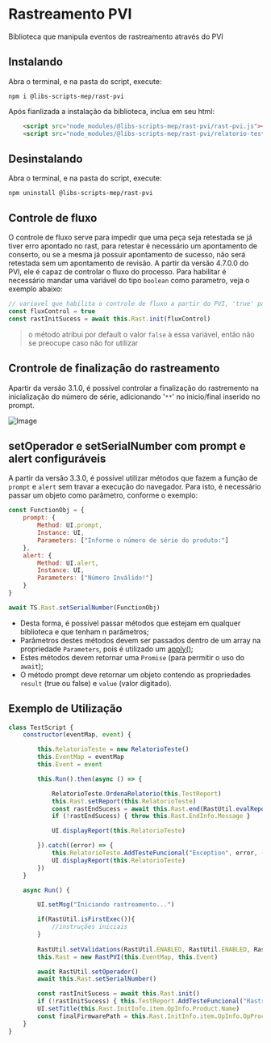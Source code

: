# Rastreamento PVI

Biblioteca que manipula eventos de rastreamento através do PVI

## Instalando

Abra o terminal, e na pasta do script, execute:

```
npm i @libs-scripts-mep/rast-pvi
```

Após fianlizada a instalação da biblioteca, inclua em seu html:

```html
	<script src="node_modules/@libs-scripts-mep/rast-pvi/rast-pvi.js"></script>
	<script src="node_modules/@libs-scripts-mep/rast-pvi/relatorio-teste.js"></script>
```

## Desinstalando

Abra o terminal, e na pasta do script, execute:

```
npm uninstall @libs-scripts-mep/rast-pvi
```

## Controle de fluxo

O controle de fluxo serve para impedir que uma peça seja retestada se já tiver erro apontado no rast, para retestar é necessário um apontamento de conserto, ou se a mesma já possuir apontamento de sucesso, não será retestada sem um apontamento de revisão.
A partir da versão 4.7.0.0 do PVI, ele é capaz de controlar o fluxo do processo. Para habilitar é necessário mandar uma variável do tipo `boolean` como parametro, veja o exemplo abaixo:

``` javascript
// variavel que habilita o controle de fluxo a partir do PVI, 'true' para habilitado
const fluxControl = true
const rastInitSucess = await this.Rast.init(fluxControl)
```

> o método atribui por default o valor `false` à essa variável, então não se preocupe caso não for utilizar


## Crontrole de finalização do rastreamento

Apartir da versão 3.1.0, é possível controlar a finalização do rastremento na inicialização do número de série, adicionando '```**```' no inicio/final inserido no prompt. 

![Image](https://i.imgur.com/ix7xAfM.png)

## setOperador e setSerialNumber com prompt e alert configuráveis

A partir da versão 3.3.0, é possível utilizar métodos que fazem a função de `prompt` e `alert` sem travar a execução do navegador. Para isto, é necessário passar um objeto como parâmetro, conforme o exemplo:

``` js
const FunctionObj = {
    prompt: {
        Method: UI.prompt,
        Instance: UI,
        Parameters: ["Informe o número de série do produto:"]
    },
    alert: {
        Method: UI.alert,
        Instance: UI,
        Parameters: ["Número Inválido!"]
    }
}

await TS.Rast.setSerialNumber(FunctionObj)
```
- Desta forma, é possível passar métodos que estejam em qualquer biblioteca e que tenham n parâmetros;
- Parâmetros destes métodos devem ser passados dentro de um array na propriedade `Parameters`, pois é utilizado um [apply()](https://developer.mozilla.org/pt-BR/docs/Web/JavaScript/Reference/Global_Objects/Function/apply);
- Estes métodos devem retornar uma `Promise` (para permitir o uso do `await`);
- O método prompt deve retornar um objeto contendo as propriedades `result` (true ou false) e `value` (valor digitado).

## Exemplo de Utilização

``` js
class TestScript {
    constructor(eventMap, event) {

        this.RelatorioTeste = new RelatorioTeste()
        this.EventMap = eventMap
        this.Event = event

        this.Run().then(async () => {

            RelatorioTeste.OrdenaRelatorio(this.TestReport)
            this.Rast.setReport(this.RelatorioTeste)
            const rastEndSucess = await this.Rast.end(RastUtil.evalReport(this.RelatorioTeste))
            if (!rastEndSucess) { throw this.Rast.EndInfo.Message }

            UI.displayReport(this.RelatorioTeste)

        }).catch((error) => {
            this.RelatorioTeste.AddTesteFuncional("Exception", error, -1, false)
            UI.displayReport(this.RelatorioTeste)
        })
    }

    async Run() {

        UI.setMsg("Iniciando rastreamento...")

        if(RastUtil.isFirstExec()){
            //instruções iniciais
        }
        
        RastUtil.setValidations(RastUtil.ENABLED, RastUtil.ENABLED, RastUtil.ENABLED, RastUtil.DISABLED)
        this.Rast = new RastPVI(this.EventMap, this.Event)

        await RastUtil.setOperador()
        await this.Rast.setSerialNumber()

        const rastInitSucess = await this.Rast.init()
        if (!rastInitSucess) { this.TestReport.AddTesteFuncional("Rastreamento Init", this.Rast.InitInfo.Message, -1, false); return }
        UI.setTitle(this.Rast.InitInfo.item.OpInfo.Product.Name)
        const finalFirmwarePath = this.Rast.InitInfo.item.OpInfo.OpProcesses.find(process => process.ID == "TF").Firmware
    }
}
```